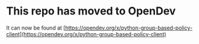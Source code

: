 # This repo has moved to OpenDev

It can now be found at [https://opendev.org/x/python-group-based-policy-client](https://opendev.org/x/python-group-based-policy-client)
